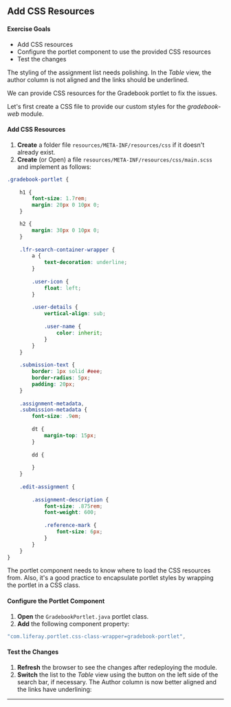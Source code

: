 ## Add CSS Resources

<div class="ahead">

#### Exercise Goals

- Add CSS resources
- Configure the portlet component to use the provided CSS resources
- Test the changes

</div>

The styling of the assignment list needs polishing. In the _Table_ view, the author column is not aligned and the links should be underlined.

We can provide CSS resources for the Gradebook portlet to fix the issues.

Let's first create a CSS file to provide our custom styles for the *gradebook-web* module. 

#### Add CSS Resources
1. **Create** a folder file `resources/META-INF/resources/css` if it doesn't already exist.
2. **Create** (or Open) a file `resources/META-INF/resources/css/main.scss` and implement as follows:
	
```CSS
.gradebook-portlet {
	
	h1 {
		font-size: 1.7rem;
		margin: 20px 0 10px 0;
	}

	h2 {
		margin: 30px 0 10px 0;
	}
	
	.lfr-search-container-wrapper {
		a {
			text-decoration: underline;
		}
		
		.user-icon {
			float: left;
		}
		
		.user-details {
			vertical-align: sub;
			
			.user-name {
				color: inherit;
			}
		}
	}
	
	.submission-text {
		border: 1px solid #eee;
		border-radius: 5px;		
		padding: 20px;
	}
	
	.assignment-metadata,
	.submission-metadata {
		font-size: .9em;
	
		dt {
			margin-top: 15px;
		}
		
		dd {
		
		}				
	}
	
	.edit-assignment {
	
		.assignment-description {
			font-size: .875rem;
			font-weight: 600;
			
			.reference-mark {
				font-size: 6px;
			}
		}	
	}
}
```

The portlet component needs to know where to load the CSS resources from. Also, it's a good practice to encapsulate portlet styles by wrapping the portlet in a CSS class.

#### Configure the Portlet Component
1. **Open** the `GradebookPortlet.java` portlet class.
2. **Add** the following component property:

```java
"com.liferay.portlet.css-class-wrapper=gradebook-portlet",
```
	
#### Test the Changes
1. **Refresh** the browser to see the changes after redeploying the module. 
2. **Switch** the list to the *Table* view using the button on the left side of the search bar, if necessary. The Author column is now better aligned and the links have underlining:

---
